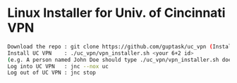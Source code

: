 # Linux Installer for Univ. of Cincinnati VPN

```bash
Download the repo : git clone https://github.com/guptask/uc_vpn (Install git package if not present)
Install UC VPN    : ./uc_vpn/vpn_installer.sh <your 6+2 id>
(e.g. A person named John Doe should type ./uc_vpn/vpn_installer.sh doejn)
Log into UC VPN   : jnc --nox uc
Log out of UC VPN : jnc stop
```

